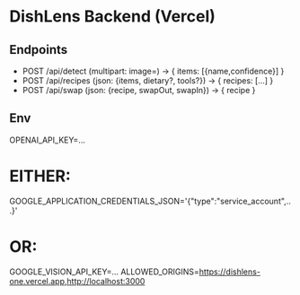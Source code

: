 # DishLens Backend (Vercel)

## Endpoints
- POST /api/detect  (multipart: image=<file>) -> { items: [{name,confidence}] }
- POST /api/recipes (json: {items, dietary?, tools?}) -> { recipes: [...] }
- POST /api/swap    (json: {recipe, swapOut, swapIn}) -> { recipe }

## Env
OPENAI_API_KEY=...
# EITHER:
GOOGLE_APPLICATION_CREDENTIALS_JSON='{"type":"service_account",...}'
# OR:
GOOGLE_VISION_API_KEY=...
ALLOWED_ORIGINS=https://dishlens-one.vercel.app,http://localhost:3000